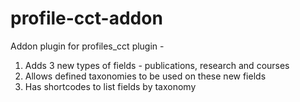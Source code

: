 # profile-cct-addon
Addon plugin for profiles_cct plugin - 
1. Adds 3 new types of fields - publications, research and courses
2. Allows defined taxonomies to be used on these new fields
3. Has shortcodes to list fields by taxonomy
